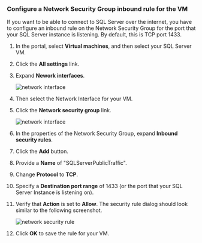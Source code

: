 <!-- not suitable for Mooncake -->

### Configure a Network Security Group inbound rule for the VM

If you want to be able to connect to SQL Server over the internet, you have to configure an inbound rule on the Network Security Group for the port that your SQL Server instance is listening. By default, this is TCP port 1433.

1. In the portal, select **Virtual machines**, and then select your SQL Server VM.

2. Click the **All settings** link.

3. Expand **Nework interfaces**.

	![network interface](./media/virtual-machines-sql-server-connection-steps/rm-network-interface.png)

4. Then select the Network Interface for your VM. 

4. Click the **Network security group** link.

	![network interface](./media/virtual-machines-sql-server-connection-steps/rm-network-security-group.png)

6. In the properties of the Network Security Group, expand **Inbound security rules**.

5. Click the **Add** button.

6. Provide a **Name** of "SQLServerPublicTraffic".

7. Change **Protocol** to **TCP**.

8. Specify a **Destination port range** of 1433 (or the port that your SQL Server Instance is listening on). 

9. Verify that **Action** is set to **Allow**. The security rule dialog should look similar to the following screenshot.

	![network security rule](./media/virtual-machines-sql-server-connection-steps/rm-network-security-rule.png)

9. Click **OK** to save the rule for your VM.


